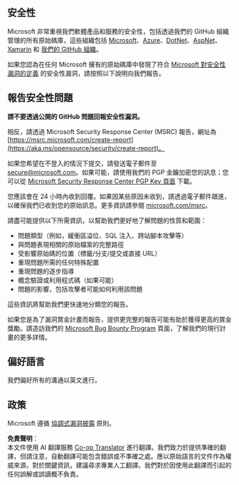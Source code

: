 <!--
CO_OP_TRANSLATOR_METADATA:
{
  "original_hash": "a583f49d359c7ebba61433e4dfcd05a9",
  "translation_date": "2025-08-24T21:42:03+00:00",
  "source_file": "SECURITY.md",
  "language_code": "tw"
}
-->
## 安全性

Microsoft 非常重視我們軟體產品和服務的安全性，包括透過我們的 GitHub 組織管理的所有原始碼庫，這些組織包括 [Microsoft](https://github.com/Microsoft)、[Azure](https://github.com/Azure)、[DotNet](https://github.com/dotnet)、[AspNet](https://github.com/aspnet)、[Xamarin](https://github.com/xamarin) 和 [我們的 GitHub 組織](https://opensource.microsoft.com/)。

如果您認為在任何 Microsoft 擁有的原始碼庫中發現了符合 [Microsoft 對安全性漏洞的定義](https://aka.ms/opensource/security/definition) 的安全性漏洞，請按照以下說明向我們報告。

## 報告安全性問題

**請不要透過公開的 GitHub 問題回報安全性漏洞。**

相反，請透過 Microsoft Security Response Center (MSRC) 報告，網址為 [https://msrc.microsoft.com/create-report](https://aka.ms/opensource/security/create-report)。

如果您希望在不登入的情況下提交，請發送電子郵件至 [secure@microsoft.com](mailto:secure@microsoft.com)。如果可能，請使用我們的 PGP 金鑰加密您的訊息；您可以從 [Microsoft Security Response Center PGP Key 頁面](https://aka.ms/opensource/security/pgpkey) 下載。

您應該會在 24 小時內收到回覆。如果因某些原因未收到，請透過電子郵件跟進，以確保我們已收到您的原始訊息。更多資訊請參閱 [microsoft.com/msrc](https://aka.ms/opensource/security/msrc)。

請盡可能提供以下所需資訊，以幫助我們更好地了解問題的性質和範圍：

  * 問題類型（例如，緩衝區溢位、SQL 注入、跨站腳本攻擊等）
  * 與問題表現相關的原始檔案的完整路徑
  * 受影響原始碼的位置（標籤/分支/提交或直接 URL）
  * 重現問題所需的任何特殊配置
  * 重現問題的逐步指導
  * 概念驗證或利用程式碼（如果可能）
  * 問題的影響，包括攻擊者可能如何利用該問題

這些資訊將幫助我們更快速地分類您的報告。

如果您是為了漏洞賞金計畫而報告，提供更完整的報告可能有助於獲得更高的賞金獎勵。請造訪我們的 [Microsoft Bug Bounty Program](https://aka.ms/opensource/security/bounty) 頁面，了解我們的現行計畫的更多詳情。

## 偏好語言

我們偏好所有的溝通以英文進行。

## 政策

Microsoft 遵循 [協調式漏洞披露](https://aka.ms/opensource/security/cvd) 原則。

**免責聲明**：  
本文件使用 AI 翻譯服務 [Co-op Translator](https://github.com/Azure/co-op-translator) 進行翻譯。我們致力於提供準確的翻譯，但請注意，自動翻譯可能包含錯誤或不準確之處。應以原始語言的文件作為權威來源。對於關鍵資訊，建議尋求專業人工翻譯。我們對於因使用此翻譯而引起的任何誤解或誤讀概不負責。